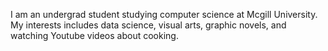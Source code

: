 I am an undergrad student studying computer science at Mcgill University. 
My interests includes data science, visual arts, graphic novels, and watching Youtube videos about cooking. 
